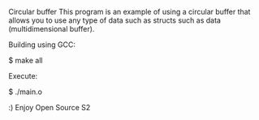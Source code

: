 Circular buffer
This program is an example of using a circular buffer that allows you to use any type of data such as structs such as data (multidimensional buffer).

Building using GCC:

$ make all

Execute:

$ ./main.o

:) Enjoy Open Source S2